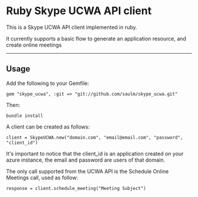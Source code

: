# Ruby Skype UCWA API client

This is a Skype UCWA API client implemented in ruby.

It currently supports a basic flow to generate an application resource, and create online meetings

---

## Usage

Add the following to your Gemfile:

```
gem "skype_ucwa", :git => "git://github.com/saulm/skype_ucwa.git"
```

Then:

```
bundle install
```

A client can be created as follows:

```
client = SkypeUCWA.new("domain.com", "email@email.com", "password", "client_id")
```

It's important to notice that the client_id is an application created on your azure instance, the email and password are users of that domain.

The only call supported from the UCWA API is the Schedule Online Meetings call, used as follow:

```
response = client.schedule_meeting("Meeting Subject")
```
